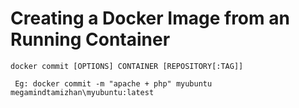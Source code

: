 # Creating a Docker Image from an Running Container

    docker commit [OPTIONS] CONTAINER [REPOSITORY[:TAG]]
     
     Eg: docker commit -m "apache + php" myubuntu megamindtamizhan\myubuntu:latest
        